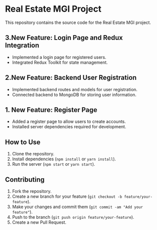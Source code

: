 # Real Estate MGI Project

This repository contains the source code for the Real Estate MGI project.

## 3.New Feature: Login Page and Redux Integration

- Implemented a login page for registered users.
- Integrated Redux Toolkit for state management.

## 2.New Feature: Backend User Registration

- Implemented backend routes and models for user registration.
- Connected backend to MongoDB for storing user information.

## 1. New Feature: Register Page

- Added a register page to allow users to create accounts.
- Installed server dependencies required for development.

## How to Use

1. Clone the repository.
2. Install dependencies (`npm install` or `yarn install`).
3. Run the server (`npm start` or `yarn start`).

## Contributing

1. Fork the repository.
2. Create a new branch for your feature (`git checkout -b feature/your-feature`).
3. Make your changes and commit them (`git commit -am "Add your feature"`).
4. Push to the branch (`git push origin feature/your-feature`).
5. Create a new Pull Request.

